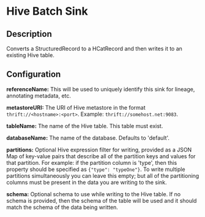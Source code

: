 # Hive Batch Sink


Description
-----------
Converts a StructuredRecord to a HCatRecord and then writes it to an existing Hive table.


Configuration
-------------
**referenceName:** This will be used to uniquely identify this sink for lineage, annotating metadata, etc.

**metastoreURI:** The URI of Hive metastore in the format ``thrift://<hostname>:<port>``.
Example: ``thrift://somehost.net:9083``.

**tableName:** The name of the Hive table. This table must exist.

**databaseName:** The name of the database. Defaults to 'default'.

**partitions:** Optional Hive expression filter for writing, provided as a JSON Map of key-value pairs that describe all of the
partition keys and values for that partition. For example: if the partition column is 'type', then this property
should be specified as ``{"type": "typeOne"}``.
To write multiple partitions simultaneously you can leave this empty; but all of the partitioning columns must
be present in the data you are writing to the sink.

**schema:** Optional schema to use while writing to the Hive table. If no schema is provided, then the schema of the
table will be used and it should match the schema of the data being written.
